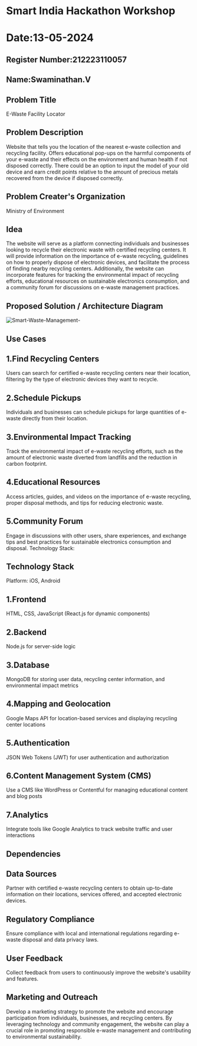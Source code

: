 # Smart India Hackathon Workshop
# Date:13-05-2024
## Register Number:212223110057
## Name:Swaminathan.V
## Problem Title
E-Waste Facility Locator
## Problem Description
Website that tells you the location of the nearest e-waste collection and recycling facility. Offers educational pop-ups on the harmful components of your e-waste and their effects on the environment and human health if not disposed correctly. There could be an option to input the model of your old device and earn credit points relative to the amount of precious metals recovered from the device if disposed correctly.
## Problem Creater's Organization
Ministry of Environment

## Idea
The website will serve as a platform connecting individuals and businesses looking to recycle their electronic waste with certified recycling centers. It will provide information on the importance of e-waste recycling, guidelines on how to properly dispose of electronic devices, and facilitate the process of finding nearby recycling centers. Additionally, the website can incorporate features for tracking the environmental impact of recycling efforts, educational resources on sustainable electronics consumption, and a community forum for discussions on e-waste management practices.
## Proposed Solution / Architecture Diagram
![Smart-Waste-Management-](https://github.com/DEVAABISHEK/SIHPS/assets/150319305/5e5a2274-167b-4bcc-90a2-7f5a3b865705)

## Use Cases
## 1.Find Recycling Centers
Users can search for certified e-waste recycling centers near their location, filtering by the type of electronic devices they want to recycle.
## 2.Schedule Pickups
Individuals and businesses can schedule pickups for large quantities of e-waste directly from their location.
## 3.Environmental Impact Tracking
Track the environmental impact of e-waste recycling efforts, such as the amount of electronic waste diverted from landfills and the reduction in carbon footprint.
## 4.Educational Resources
Access articles, guides, and videos on the importance of e-waste recycling, proper disposal methods, and tips for reducing electronic waste.
## 5.Community Forum
Engage in discussions with other users, share experiences, and exchange tips and best practices for sustainable electronics consumption and disposal.
Technology Stack:
## Technology Stack
Platform: iOS, Android
## 1.Frontend
HTML, CSS, JavaScript (React.js for dynamic components)
## 2.Backend
Node.js for server-side logic
## 3.Database
MongoDB for storing user data, recycling center information, and environmental impact metrics
## 4.Mapping and Geolocation
Google Maps API for location-based services and displaying recycling center locations
## 5.Authentication
JSON Web Tokens (JWT) for user authentication and authorization
## 6.Content Management System (CMS)
Use a CMS like WordPress or Contentful for managing educational content and blog posts
## 7.Analytics
Integrate tools like Google Analytics to track website traffic and user interactions


## Dependencies
## Data Sources
Partner with certified e-waste recycling centers to obtain up-to-date information on their locations, services offered, and accepted electronic devices.
## Regulatory Compliance
Ensure compliance with local and international regulations regarding e-waste disposal and data privacy laws.
## User Feedback
Collect feedback from users to continuously improve the website's usability and features.
## Marketing and Outreach
Develop a marketing strategy to promote the website and encourage participation from individuals, businesses, and recycling centers.
By leveraging technology and community engagement, the website can play a crucial role in promoting responsible e-waste management and contributing to environmental sustainability.
